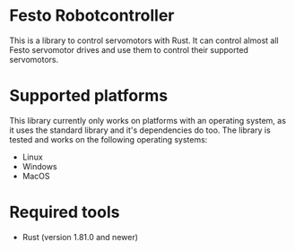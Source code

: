# Festo Robotcontroller
This is a library to control servomotors with Rust.
It can control almost all Festo servomotor drives and use them to control their supported servomotors.

# Supported platforms
This library currently only works on platforms with an operating system, as it uses the standard library and it's dependencies do too. The library is tested and works on the following operating systems:
- Linux
- Windows
- MacOS

# Required tools
- Rust (version 1.81.0 and newer)
